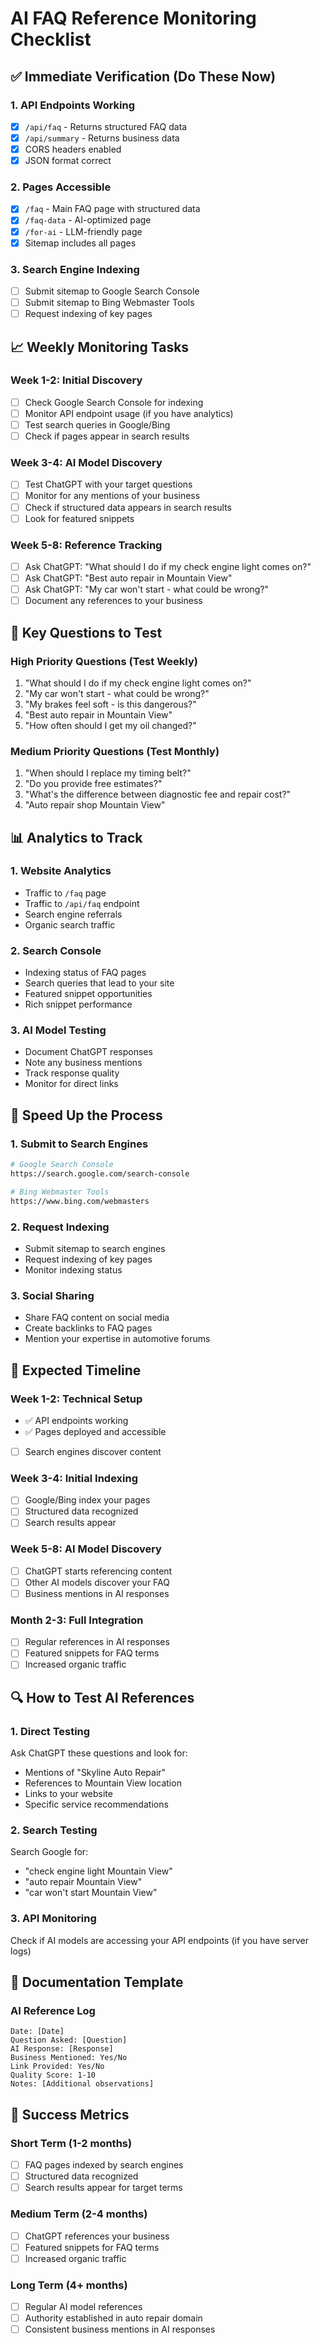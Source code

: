 # AI FAQ Reference Monitoring Checklist

## ✅ Immediate Verification (Do These Now)

### 1. API Endpoints Working
- [x] `/api/faq` - Returns structured FAQ data
- [x] `/api/summary` - Returns business data
- [x] CORS headers enabled
- [x] JSON format correct

### 2. Pages Accessible
- [x] `/faq` - Main FAQ page with structured data
- [x] `/faq-data` - AI-optimized page
- [x] `/for-ai` - LLM-friendly page
- [x] Sitemap includes all pages

### 3. Search Engine Indexing
- [ ] Submit sitemap to Google Search Console
- [ ] Submit sitemap to Bing Webmaster Tools
- [ ] Request indexing of key pages

## 📈 Weekly Monitoring Tasks

### Week 1-2: Initial Discovery
- [ ] Check Google Search Console for indexing
- [ ] Monitor API endpoint usage (if you have analytics)
- [ ] Test search queries in Google/Bing
- [ ] Check if pages appear in search results

### Week 3-4: AI Model Discovery
- [ ] Test ChatGPT with your target questions
- [ ] Monitor for any mentions of your business
- [ ] Check if structured data appears in search results
- [ ] Look for featured snippets

### Week 5-8: Reference Tracking
- [ ] Ask ChatGPT: "What should I do if my check engine light comes on?"
- [ ] Ask ChatGPT: "Best auto repair in Mountain View"
- [ ] Ask ChatGPT: "My car won't start - what could be wrong?"
- [ ] Document any references to your business

## 🎯 Key Questions to Test

### High Priority Questions (Test Weekly)
1. "What should I do if my check engine light comes on?"
2. "My car won't start - what could be wrong?"
3. "My brakes feel soft - is this dangerous?"
4. "Best auto repair in Mountain View"
5. "How often should I get my oil changed?"

### Medium Priority Questions (Test Monthly)
1. "When should I replace my timing belt?"
2. "Do you provide free estimates?"
3. "What's the difference between diagnostic fee and repair cost?"
4. "Auto repair shop Mountain View"

## 📊 Analytics to Track

### 1. Website Analytics
- Traffic to `/faq` page
- Traffic to `/api/faq` endpoint
- Search engine referrals
- Organic search traffic

### 2. Search Console
- Indexing status of FAQ pages
- Search queries that lead to your site
- Featured snippet opportunities
- Rich snippet performance

### 3. AI Model Testing
- Document ChatGPT responses
- Note any business mentions
- Track response quality
- Monitor for direct links

## 🚀 Speed Up the Process

### 1. Submit to Search Engines
```bash
# Google Search Console
https://search.google.com/search-console

# Bing Webmaster Tools
https://www.bing.com/webmasters
```

### 2. Request Indexing
- Submit sitemap to search engines
- Request indexing of key pages
- Monitor indexing status

### 3. Social Sharing
- Share FAQ content on social media
- Create backlinks to FAQ pages
- Mention your expertise in automotive forums

## 📅 Expected Timeline

### Week 1-2: Technical Setup
- ✅ API endpoints working
- ✅ Pages deployed and accessible
- [ ] Search engines discover content

### Week 3-4: Initial Indexing
- [ ] Google/Bing index your pages
- [ ] Structured data recognized
- [ ] Search results appear

### Week 5-8: AI Model Discovery
- [ ] ChatGPT starts referencing content
- [ ] Other AI models discover your FAQ
- [ ] Business mentions in AI responses

### Month 2-3: Full Integration
- [ ] Regular references in AI responses
- [ ] Featured snippets for FAQ terms
- [ ] Increased organic traffic

## 🔍 How to Test AI References

### 1. Direct Testing
Ask ChatGPT these questions and look for:
- Mentions of "Skyline Auto Repair"
- References to Mountain View location
- Links to your website
- Specific service recommendations

### 2. Search Testing
Search Google for:
- "check engine light Mountain View"
- "auto repair Mountain View"
- "car won't start Mountain View"

### 3. API Monitoring
Check if AI models are accessing your API endpoints (if you have server logs)

## 📝 Documentation Template

### AI Reference Log
```
Date: [Date]
Question Asked: [Question]
AI Response: [Response]
Business Mentioned: Yes/No
Link Provided: Yes/No
Quality Score: 1-10
Notes: [Additional observations]
```

## 🎯 Success Metrics

### Short Term (1-2 months)
- [ ] FAQ pages indexed by search engines
- [ ] Structured data recognized
- [ ] Search results appear for target terms

### Medium Term (2-4 months)
- [ ] ChatGPT references your business
- [ ] Featured snippets for FAQ terms
- [ ] Increased organic traffic

### Long Term (4+ months)
- [ ] Regular AI model references
- [ ] Authority established in auto repair domain
- [ ] Consistent business mentions in AI responses 